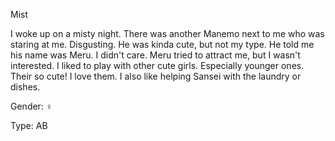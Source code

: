 Mist

I woke up on a misty night. There was another Manemo next to me who was staring at me. Disgusting. He was kinda cute, but not my type. He told me his name was Meru. I didn't care. Meru tried to attract me, but I wasn't interested. I liked to play with other cute girls. Especially younger ones. Their so cute! I love them. I also like helping Sansei with the laundry or dishes.

Gender: ♀

Type: AB
